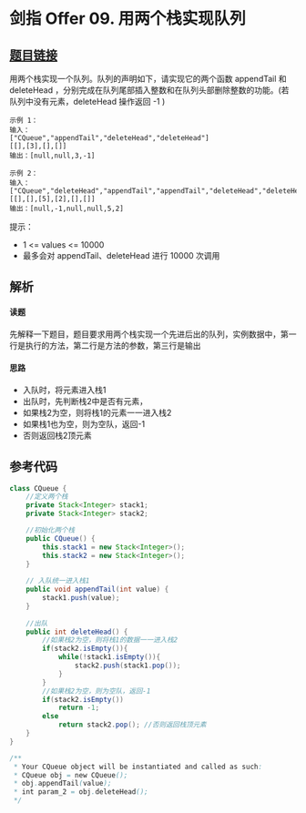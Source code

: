 # 剑指 Offer 09. 用两个栈实现队列

## [题目链接](https://leetcode-cn.com/problems/yong-liang-ge-zhan-shi-xian-dui-lie-lcof/)
用两个栈实现一个队列。队列的声明如下，请实现它的两个函数 appendTail 和 deleteHead ，分别完成在队列尾部插入整数和在队列头部删除整数的功能。(若队列中没有元素，deleteHead 操作返回 -1 )

```
示例 1：
输入：
["CQueue","appendTail","deleteHead","deleteHead"]
[[],[3],[],[]]
输出：[null,null,3,-1]

示例 2：
输入：
["CQueue","deleteHead","appendTail","appendTail","deleteHead","deleteHead"]
[[],[],[5],[2],[],[]]
输出：[null,-1,null,null,5,2]
```
提示：

- 1 <= values <= 10000
- 最多会对 appendTail、deleteHead 进行 10000 次调用


## 解析
#### 读题
先解释一下题目，题目要求用两个栈实现一个先进后出的队列，实例数据中，第一行是执行的方法，第二行是方法的参数，第三行是输出

#### 思路
- 入队时，将元素进入栈1
- 出队时，先判断栈2中是否有元素，
- 如果栈2为空，则将栈1的元素一一进入栈2
- 如果栈1也为空，则为空队，返回-1
- 否则返回栈2顶元素


## 参考代码
```Java
class CQueue {
    //定义两个栈
    private Stack<Integer> stack1;
    private Stack<Integer> stack2;

    //初始化两个栈
    public CQueue() {
        this.stack1 = new Stack<Integer>();
        this.stack2 = new Stack<Integer>();
    }
    
    // 入队统一进入栈1
    public void appendTail(int value) {
        stack1.push(value);
    }
    
    //出队
    public int deleteHead() {
        //如果栈2为空，则将栈1的数据一一进入栈2
        if(stack2.isEmpty()){
            while(!stack1.isEmpty()){
                stack2.push(stack1.pop());
            }
        }
        //如果栈2为空，则为空队，返回-1
        if(stack2.isEmpty())
            return -1;
        else
            return stack2.pop(); //否则返回栈顶元素
    }
}

/**
 * Your CQueue object will be instantiated and called as such:
 * CQueue obj = new CQueue();
 * obj.appendTail(value);
 * int param_2 = obj.deleteHead();
 */
```